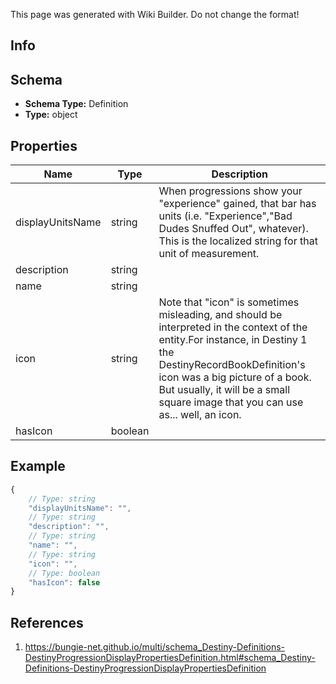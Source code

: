 <span class="wiki-builder">This page was generated with Wiki Builder. Do not change the format!</span>

## Info

## Schema
* **Schema Type:** Definition
* **Type:** object

## Properties
Name | Type | Description
---- | ---- | -----------
displayUnitsName | string | When progressions show your &quot;experience&quot; gained, that bar has units (i.e. &quot;Experience&quot;,&quot;Bad Dudes Snuffed Out&quot;, whatever).  This is the localized string for that unit of measurement.
description | string | 
name | string | 
icon | string | Note that &quot;icon&quot; is sometimes misleading, and should be interpreted in the context of the entity.For instance, in Destiny 1 the DestinyRecordBookDefinition's icon was a big picture of a book. But usually, it will be a small square image that you can use as... well, an icon.
hasIcon | boolean | 

## Example
```javascript
{
    // Type: string
    "displayUnitsName": "",
    // Type: string
    "description": "",
    // Type: string
    "name": "",
    // Type: string
    "icon": "",
    // Type: boolean
    "hasIcon": false
}

```

## References
1. https://bungie-net.github.io/multi/schema_Destiny-Definitions-DestinyProgressionDisplayPropertiesDefinition.html#schema_Destiny-Definitions-DestinyProgressionDisplayPropertiesDefinition
